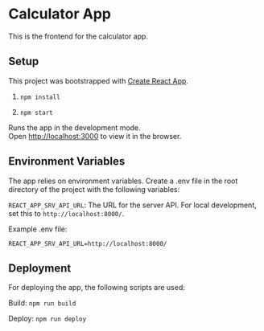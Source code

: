 # Calculator App

This is the frontend for the calculator app.

## Setup
This project was bootstrapped with [Create React App](https://github.com/facebook/create-react-app).

1. `npm install`

2. `npm start`

Runs the app in the development mode.\
Open [http://localhost:3000](http://localhost:3000) to view it in the browser.



## Environment Variables

The app relies on environment variables. Create a .env file in the root directory of the project with the following variables:

`REACT_APP_SRV_API_URL`: The URL for the server API. For local development, set this to `http://localhost:8000/`.

Example .env file:

`REACT_APP_SRV_API_URL=http://localhost:8000/`

## Deployment

For deploying the app, the following scripts are used:

Build: `npm run build`

Deploy: `npm run deploy`
